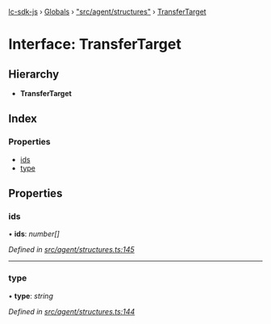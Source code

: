 [lc-sdk-js](../README.md) › [Globals](../globals.md) › ["src/agent/structures"](../modules/_src_agent_structures_.md) › [TransferTarget](_src_agent_structures_.transfertarget.md)

# Interface: TransferTarget

## Hierarchy

* **TransferTarget**

## Index

### Properties

* [ids](_src_agent_structures_.transfertarget.md#ids)
* [type](_src_agent_structures_.transfertarget.md#type)

## Properties

###  ids

• **ids**: *number[]*

*Defined in [src/agent/structures.ts:145](https://github.com/livechat/lc-sdk-js/blob/5281c0a/src/agent/structures.ts#L145)*

___

###  type

• **type**: *string*

*Defined in [src/agent/structures.ts:144](https://github.com/livechat/lc-sdk-js/blob/5281c0a/src/agent/structures.ts#L144)*
